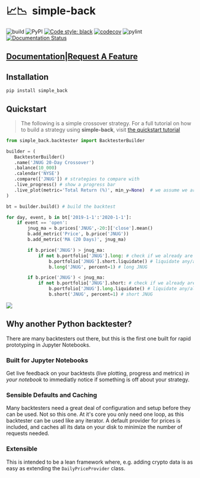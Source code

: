 # 📈📉&nbsp;&nbsp;simple-back
![build](https://github.com/MiniXC/simple-back/workflows/build/badge.svg)
![PyPI](https://img.shields.io/pypi/v/simple-back)
[![Code style: black](https://img.shields.io/badge/code%20style-black-000000.svg)](https://github.com/psf/black)
[![codecov](https://codecov.io/gh/MiniXC/simple-back/branch/master/graph/badge.svg)](https://codecov.io/gh/MiniXC/simple-back)
![pylint](simple_back.svg)
[![Documentation Status](https://readthedocs.org/projects/simple-back/badge/?version=latest)](https://minixc.github.io/simple-back)

## [Documentation](https://minixc.github.io/simple-back)|[Request A Feature](https://simple-back.featureupvote.com/)

## Installation
````
pip install simple_back
````
## Quickstart
> The following is a simple crossover strategy. For a full tutorial on how to build a strategy using **simple-back**, visit [the quickstart tutorial](https://minixc.github.io/simple-back/intro/quickstart.html)

````python
from simple_back.backtester import BacktesterBuilder

builder = (
   BacktesterBuilder()
   .name('JNUG 20-Day Crossover')
   .balance(10_000)
   .calendar('NYSE')
   .compare(['JNUG']) # strategies to compare with
   .live_progress() # show a progress bar
   .live_plot(metric='Total Return (%)', min_y=None)  # we assume we are running this in a Jupyter Notebook
)

bt = builder.build() # build the backtest

for day, event, b in bt['2019-1-1':'2020-1-1']:
    if event == 'open':
        jnug_ma = b.prices['JNUG',-20:]['close'].mean()
        b.add_metric('Price', b.price('JNUG'))
        b.add_metric('MA (20 Days)', jnug_ma)

        if b.price('JNUG') > jnug_ma:
            if not b.portfolio['JNUG'].long: # check if we already are long JNUG
                b.portfolio['JNUG'].short.liquidate() # liquidate any/all short JNUG positions
                b.long('JNUG', percent=1) # long JNUG

        if b.price('JNUG') < jnug_ma:
            if not b.portfolio['JNUG'].short: # check if we already are short JNUG
                b.portfolio['JNUG'].long.liquidate() # liquidate any/all long JNUG positions
                b.short('JNUG', percent=1) # short JNUG
````
![](https://i.imgur.com/8wFQ4Gq.png)

## Why another Python backtester?
There are many backtesters out there, but this is the first one built for rapid prototyping in Jupyter Notebooks.

### Built for Jupyter Notebooks
Get live feedback on your backtests (live plotting, progress and metrics) *in your notebook* to immediatly notice if something is off about your strategy.

### Sensible Defaults and Caching
Many backtesters need a great deal of configuration and setup before they can be used. 
Not so this one.  At it's core you only need one loop, as this backtester can be used like any iterator.
A default provider for prices is included, and caches all its data on your disk to minimize the number of requests needed.

### Extensible
This is intended to be a lean framework where, e.g. adding crypto data is as easy as extending the ``DailyPriceProvider`` class.
